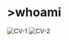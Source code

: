 # >whoami
![CV-1](https://user-images.githubusercontent.com/22853419/124766202-5f50da00-df3f-11eb-8b01-cb75bc0109d2.png)
![CV-2](https://user-images.githubusercontent.com/22853419/124766209-60820700-df3f-11eb-8ec6-61ee4d2a394a.png)
